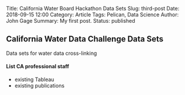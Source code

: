 Title: California Water Board Hackathon Data Sets
Slug: third-post
Date: 2018-09-15 12:00
Category: Article
Tags: Pelican, Data Science
Author: John Gage
Summary: My first post.
Status: published



## California Water Data Challenge Data Sets ##

Data sets for water data cross-linking

#### List CA professional staff
- existing Tableau
- existing publications
